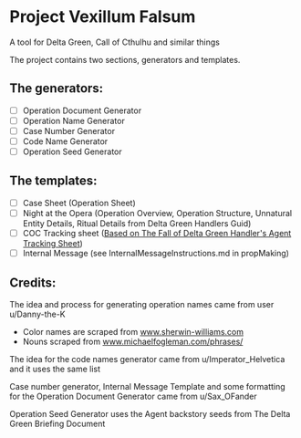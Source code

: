 # Project Vexillum Falsum

A tool for Delta Green, Call of Cthulhu and similar things

The project contains two sections, generators and templates.

## The generators:

- [ ] Operation Document Generator
- [ ] Operation Name Generator
- [ ] Case Number Generator
- [ ] Code Name Generator
- [ ] Operation Seed Generator

## The templates:

- [ ] Case Sheet (Operation Sheet)
- [ ] Night at the Opera (Operation Overview, Operation Structure, Unnatural Entity Details, Ritual Details from Delta Green Handlers Guid)
- [ ] COC Tracking sheet ([Based on The Fall of Delta Green Handler's Agent Tracking Sheet](https://pelgranepress.com/2018/04/23/free-downloads-and-resources-for-the-fall-of-delta-green/))
- [ ] Internal Message (see InternalMessageInstructions.md in propMaking)

## Credits:

The idea and process for generating operation names came from user u/Danny-the-K

- Color names are scraped from www.sherwin-williams.com
- Nouns scraped from www.michaelfogleman.com/phrases/

The idea for the code names generator came from u/Imperator_Helvetica and it uses the same list

Case number generator, Internal Message Template and some formatting for the Operation Document Generator came from u/Sax_OFander

Operation Seed Generator uses the Agent backstory seeds from The Delta Green Briefing Document